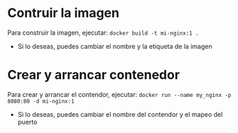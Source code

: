 # Contruir la imagen
Para construir la imagen, ejecutar:
`docker build -t mi-nginx:1 .`
- Si lo deseas, puedes cambiar el nombre y la etiqueta de la imagen

# Crear y arrancar contenedor
Para crear y arrancar el contendor, ejecutar:
`docker run --name my_nginx -p 8080:80 -d mi-nginx:1`
- Si lo deseas, puedes cambiar el nombre del contendor y el mapeo del puerto
